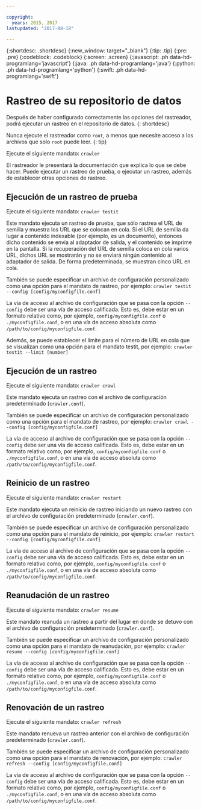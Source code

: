 ```yaml
---

copyright:
  years: 2015, 2017
lastupdated: "2017-08-18"

---
```


{:shortdesc: .shortdesc}
{:new_window: target="_blank"}
{:tip: .tip}
{:pre: .pre}
{:codeblock: .codeblock}
{:screen: .screen}
{:javascript: .ph data-hd-programlang='javascript'}
{:java: .ph data-hd-programlang='java'}
{:python: .ph data-hd-programlang='python'}
{:swift: .ph data-hd-programlang='swift'}

# Rastreo de su repositorio de datos

Después de haber configurado correctamente las opciones del rastreador, podrá ejecutar un rastreo en el repositorio de datos.
{: shortdesc}

Nunca ejecute el rastreador como `root`, a menos que necesite acceso a los archivos que solo `root` puede leer.
{: tip}

Ejecute el siguiente mandato: `crawler`

El rastreador le presentará la documentación que explica lo que se debe hacer. Puede ejecutar un rastreo de prueba, o ejecutar un rastreo, además de establecer otras opciones de rastreo. 

## Ejecución de un rastreo de prueba

Ejecute el siguiente mandato: `crawler testit`

Este mandato ejecuta un rastreo de prueba, que sólo rastrea el URL de semilla y muestra los URL que se colocan en cola. Si el URL de semilla da lugar a contenido indexable (por ejemplo, es un documento), entonces dicho contenido se envía al adaptador de salida, y el contenido se imprime en la pantalla. Si la recuperación del URL de semilla coloca en cola varios URL, dichos URL se mostrarán y no se enviará ningún contenido al adaptador de salida. De forma predeterminada, se muestran cinco URL en cola. 

También se puede especificar un archivo de configuración personalizado como una opción para el mandato de rastreo, por ejemplo: `crawler testit --config [config/myconfigfile.conf]`

La vía de acceso al archivo de configuración que se pasa con la opción `--config` debe ser una vía de acceso calificada. Esto es, debe estar en un formato relativo como, por ejemplo, `config/myconfigfile.conf` o `./myconfigfile.conf`, o en una vía de acceso absoluta como `/path/to/config/myconfigfile.conf`.

Además, se puede establecer el límite para el número de URL en cola que se visualizan como una opción para el mandato testit, por ejemplo: `crawler testit --limit [number] `

## Ejecución de un rastreo

Ejecute el siguiente mandato: `crawler crawl`

Este mandato ejecuta un rastreo con el archivo de configuración predeterminado (`crawler.conf`).

También se puede especificar un archivo de configuración personalizado como una opción para el mandato de rastreo, por ejemplo: `crawler crawl --config [config/myconfigfile.conf]`

La vía de acceso al archivo de configuración que se pasa con la opción `--config` debe ser una vía de acceso calificada. Esto es, debe estar en un formato relativo como, por ejemplo, `config/myconfigfile.conf` o `./myconfigfile.conf`, o en una vía de acceso absoluta como `/path/to/config/myconfigfile.conf`.

## Reinicio de un rastreo

Ejecute el siguiente mandato: `crawler restart`

Este mandato ejecuta un reinicio de rastreo iniciando un nuevo rastreo con el archivo de configuración predeterminado (`crawler.conf`).

También se puede especificar un archivo de configuración personalizado como una opción para el mandato de reinicio, por ejemplo: `crawler restart --config [config/myconfigfile.conf]`

La vía de acceso al archivo de configuración que se pasa con la opción `--config` debe ser una vía de acceso calificada. Esto es, debe estar en un formato relativo como, por ejemplo, `config/myconfigfile.conf` o `./myconfigfile.conf`, o en una vía de acceso absoluta como `/path/to/config/myconfigfile.conf`.

## Reanudación de un rastreo

Ejecute el siguiente mandato: `crawler resume`

Este mandato reanuda un rastreo a partir del lugar en donde se detuvo con el archivo de configuración predeterminado (`crawler.conf`).

También se puede especificar un archivo de configuración personalizado como una opción para el mandato de reanudación, por ejemplo: `crawler resume --config [config/myconfigfile.conf]`

La vía de acceso al archivo de configuración que se pasa con la opción `--config` debe ser una vía de acceso calificada. Esto es, debe estar en un formato relativo como, por ejemplo, `config/myconfigfile.conf` o `./myconfigfile.conf`, o en una vía de acceso absoluta como `/path/to/config/myconfigfile.conf`.

## Renovación de un rastreo

Ejecute el siguiente mandato: `crawler refresh`

Este mandato renueva un rastreo anterior con el archivo de configuración predeterminado (`crawler.conf`).

También se puede especificar un archivo de configuración personalizado como una opción para el mandato de renovación, por ejemplo: `crawler refresh --config [config/myconfigfile.conf]`

La vía de acceso al archivo de configuración que se pasa con la opción `--config` debe ser una vía de acceso calificada. Esto es, debe estar en un formato relativo como, por ejemplo, `config/myconfigfile.conf` o `./myconfigfile.conf`, o en una vía de acceso absoluta como `/path/to/config/myconfigfile.conf`.
